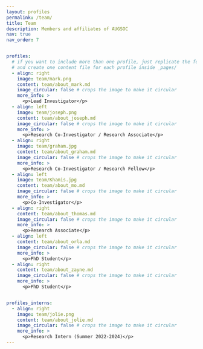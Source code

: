 ```yaml
---
layout: profiles
permalink: /team/
title: Team
description: Members and affiliates of AUGSOC
nav: true
nav_order: 7


profiles:
  # if you want to include more than one profile, just replicate the following block
  # and create one content file for each profile inside _pages/
  - align: right
    image: team/mark.png
    content: team/about_mark.md
    image_circular: false # crops the image to make it circular
    more_info: >
      <p>Lead Investigator</p>
  - align: left
    image: team/joseph.png
    content: team/about_joseph.md
    image_circular: false # crops the image to make it circular
    more_info: >
      <p>Research Co-Investigator / Research Associate</p> 
  - align: right
    image: team/graham.jpg
    content: team/about_graham.md
    image_circular: false # crops the image to make it circular
    more_info: >
      <p>Research Co-Investigator / Research Fellow</p> 
  - align: left
    image: team/Khamis.jpg
    content: team/about_mo.md
    image_circular: false # crops the image to make it circular
    more_info: >
      <p>Co-Investigator</p>  
  - align: right
    content: team/about_thomas.md
    image_circular: false # crops the image to make it circular
    more_info: >
      <p>Research Associate</p>  
  - align: left
    content: team/about_orla.md
    image_circular: false # crops the image to make it circular
    more_info: >
      <p>PhD Student</p>  
  - align: right
    content: team/about_zayne.md
    image_circular: false # crops the image to make it circular
    more_info: >
      <p>PhD Student</p>  


profiles_interns:
  - align: right
    image: team/jolie.png
    content: team/about_jolie.md
    image_circular: false # crops the image to make it circular
    more_info: >
      <p>Research Intern (Summer 2022-2024)</p>
---
```



<script>
    const f = document.getElementById('form');
    const q = document.getElementById('query');
    const site = 'https://thomasnewton03.github.io/ViajeroWebsite/team/';

    function submitted(event) {
      event.preventDefault();
      const google = 'https://www.google.com/search?q=site%3A+';
      const url = google + site + '+' + q.value;
      const win = window.open(url, '_blank');
      win.focus();      
    }

    f.addEventListener('submit', submitted);
</script>


